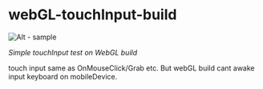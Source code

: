 # webGL-touchInput-build
![Alt - sample](https://raw.githubusercontent.com/Qualium-Systems-Ltd/webGL-touchInput-testBuild/main/forGithubContent/20210702_121224.gif)

*Simple touchInput test on WebGL build*

touch input same as OnMouseClick/Grab etc. But webGL build cant awake input keyboard on mobileDevice.
